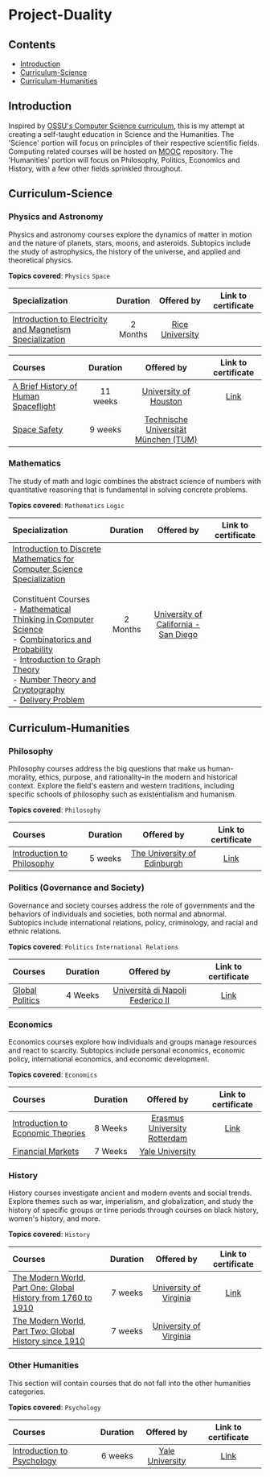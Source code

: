 # Project-Duality

## Contents
- [Introduction](#introduction)
- [Curriculum-Science](#curriculum-science)
- [Curriculum-Humanities](#curriculum-humanities)

## Introduction
Inspired by [OSSU's Computer Science curriculum](https://github.com/ossu/computer-science), this is my attempt at creating a self-taught education in Science and the Humanities. The 'Science' portion will focus on principles of their respective scientific fields. Computing related courses will be hosted on [MOOC](https://github.com/khkhiu/MOOC) repository. The 'Humanities' portion will focus on Philosophy, Politics, Economics and History, with a few other fields sprinkled throughout.


## Curriculum-Science

### Physics and Astronomy

Physics and astronomy courses explore the dynamics of matter in motion and the nature of planets, stars, moons, and asteroids. Subtopics include the
study of astrophysics, the history of the universe, and applied and theoretical physics.

**Topics covered**:
`Physics`
`Space`

Specialization | Duration | Offered by | Link to certificate 
:-- | :--: | :--: | :--: |
[Introduction to Electricity and Magnetism Specialization](https://www.coursera.org/specializations/introduction-to-electricity-magnetism) | 2 Months | [Rice University](https://www.coursera.org/rice) | 

Courses | Duration | Offered by | Link to certificate 
:-- | :--: | :--: | :--: |
[A Brief History of Human Spaceflight](https://www.coursera.org/learn/human-spaceflight) | 11 weeks | [University of Houston](https://www.coursera.org/uh) | [Link](https://coursera.org/share/55e421409dfcd611c0952285844b4c67)
[Space Safety](https://www.coursera.org/learn/spacesafety) | 9 weeks | [Technische Universität München (TUM)](https://www.coursera.org/tum) | 
### Mathematics

The study of math and logic combines the abstract science of numbers with quantitative reasoning that is fundamental in solving concrete problems.

**Topics covered**:
`Mathematics`
`Logic`

Specialization | Duration | Offered by | Link to certificate 
:-- | :--: | :--: | :--: |
[Introduction to Discrete Mathematics for Computer Science Specialization](https://www.coursera.org/specializations/discrete-mathematics) <br><br>Constituent Courses <br> - [Mathematical Thinking in Computer Science](https://www.coursera.org/learn/what-is-a-proof) <br> - [Combinatorics and Probability](https://www.coursera.org/learn/combinatorics) <br> - [Introduction to Graph Theory](https://www.coursera.org/learn/graphs) <br> - [Number Theory and Cryptography](https://www.coursera.org/learn/number-theory-cryptography)<br> - [Delivery Problem](https://www.coursera.org/learn/delivery-problem)| 2 Months | [University of California - San Diego](https://www.coursera.org/ucsd) | 

## Curriculum-Humanities

### Philosophy

Philosophy courses address the big questions that make us human-morality, ethics, purpose, and rationality-in the modern and historical context.
Explore the field's eastern and western traditions, including specific schools of philosophy such as existentialism and humanism.

**Topics covered**:
`Philosophy`

Courses | Duration | Offered by | Link to certificate 
:-- | :--: | :--: | :--: |
[Introduction to Philosophy](https://www.coursera.org/learn/philosophy) | 5 weeks | [The University of Edinburgh](https://www.coursera.org/edinburgh) | [Link](https://coursera.org/share/18c6fda9284ee2227e81ef54ca6062fb)

### Politics (Governance and Society)

Governance and society courses address the role of governments and the behaviors of individuals and societies, both normal and abnormal. Subtopics
include international relations, policy, criminology, and racial and ethnic relations.

**Topics covered**:
`Politics`
`International Relations`

Courses | Duration | Offered by | Link to certificate 
:-- | :--: | :--: | :--: |
[Global Politics](https://www.coursera.org/learn/global-politics) | 4 Weeks | [Università di Napoli Federico II](https://www.coursera.org/unina) | [Link](https://coursera.org/share/06ae10d85c77efb8e466467b04349bd0)
### Economics

Economics courses explore how individuals and groups manage resources and react to scarcity. Subtopics include personal economics, economic policy,
international economics, and economic development.

**Topics covered**:
`Economics`

Courses | Duration | Offered by | Link to certificate 
:-- | :--: | :--: | :--: |
[Introduction to Economic Theories](https://www.coursera.org/learn/intro-economic-theories) | 8 Weeks | [Erasmus University Rotterdam](https://www.coursera.org/erasmus) | [Link](https://coursera.org/share/0234475233313bf289cdec6dee9f8000 )
[Financial Markets](https://www.coursera.org/learn/financial-markets-global) | 7 Weeks | [Yale University](https://www.coursera.org/yale) | 


### History

History courses investigate ancient and modern events and social trends. Explore themes such as war, imperialism, and globalization, and study the
history of specific groups or time periods through courses on black history, women's history, and more.

**Topics covered**:
`History`

Courses | Duration | Offered by | Link to certificate 
:-- | :--: | :--: | :--: |
[The Modern World, Part One: Global History from 1760 to 1910](https://www.coursera.org/learn/modern-world) | 7 weeks | [University of Virginia](https://www.coursera.org/uva) | [Link](https://coursera.org/share/aa722d9f7456a521ad6d455eddfbca92)
[The Modern World, Part Two: Global History since 1910](https://www.coursera.org/learn/modern-world-2) | 7 weeks | [University of Virginia](https://www.coursera.org/uva) | 

### Other Humanities

This section will contain courses that do not fall into the other humanities categories.

**Topics covered**:
`Psychology`

Courses | Duration | Offered by | Link to certificate 
:-- | :--: | :--: | :--: |
[Introduction to Psychology ](https://www.coursera.org/learn/introduction-psychology) | 6 weeks | [Yale University](https://www.coursera.org/yale) | [Link](https://coursera.org/share/70f6bfee4e07b388bf3ac37bda95e6ee)
